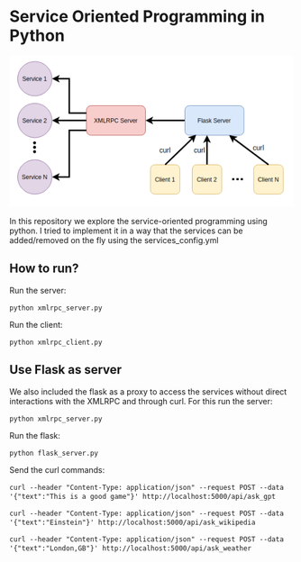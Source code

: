 # Service Oriented Programming in Python
![Alt text](xmlrpc_diagram.png)

In this repository we explore the service-oriented programming using python. I tried to
implement it in a way that the services can be added/removed on the fly using the services_config.yml

## How to run?
Run the server:
```
python xmlrpc_server.py
```

Run the client:
```
python xmlrpc_client.py
```


## Use Flask as server
We also included the flask as a proxy to access the services without direct interactions with the XMLRPC and through 
curl. For this run the server:
```
python xmlrpc_server.py
```
Run the flask:
```
python flask_server.py
```

Send the curl commands:

```
curl --header "Content-Type: application/json" --request POST --data '{"text":"This is a good game"}' http://localhost:5000/api/ask_gpt
```
```
curl --header "Content-Type: application/json" --request POST --data '{"text":"Einstein"}' http://localhost:5000/api/ask_wikipedia
```
```
curl --header "Content-Type: application/json" --request POST --data '{"text":"London,GB"}' http://localhost:5000/api/ask_weather
```
